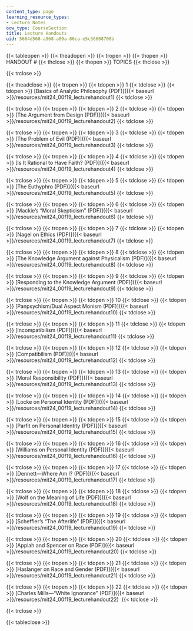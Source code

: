 ```yaml
---
content_type: page
learning_resource_types:
- Lecture Notes
ocw_type: CourseSection
title: Lecture Handouts
uid: 5664d568-a968-a00a-86ca-e5c36608708b
---
```


{{< tableopen >}}
{{< theadopen >}}
{{< tropen >}}
{{< thopen >}}
HANDOUT #
{{< thclose >}}
{{< thopen >}}
TOPICS
{{< thclose >}}

{{< trclose >}}

{{< theadclose >}}
{{< tropen >}}
{{< tdopen >}}
1
{{< tdclose >}}
{{< tdopen >}}
[Basics of Analytic Philosophy (PDF)]({{< baseurl >}}/resources/mit24_00f19_lecturehandout1)
{{< tdclose >}}

{{< trclose >}}
{{< tropen >}}
{{< tdopen >}}
2
{{< tdclose >}}
{{< tdopen >}}
[The Argument from Design (PDF)]({{< baseurl >}}/resources/mit24_00f19_lecturehandout2)
{{< tdclose >}}

{{< trclose >}}
{{< tropen >}}
{{< tdopen >}}
3
{{< tdclose >}}
{{< tdopen >}}
[The Problem of Evil (PDF)]({{< baseurl >}}/resources/mit24_00f19_lecturehandout3)
{{< tdclose >}}

{{< trclose >}}
{{< tropen >}}
{{< tdopen >}}
4
{{< tdclose >}}
{{< tdopen >}}
[Is It Rational to Have Faith? (PDF)]({{< baseurl >}}/resources/mit24_00f19_lecturehandout4)
{{< tdclose >}}

{{< trclose >}}
{{< tropen >}}
{{< tdopen >}}
5
{{< tdclose >}}
{{< tdopen >}}
[The Euthyphro (PDF)]({{< baseurl >}}/resources/mit24_00f19_lecturehandout5)
{{< tdclose >}}

{{< trclose >}}
{{< tropen >}}
{{< tdopen >}}
6
{{< tdclose >}}
{{< tdopen >}}
[Mackie’s “Moral Skepticism” (PDF)]({{< baseurl >}}/resources/mit24_00f19_lecturehandout6)
{{< tdclose >}}

{{< trclose >}}
{{< tropen >}}
{{< tdopen >}}
7
{{< tdclose >}}
{{< tdopen >}}
[Nagel on Ethics (PDF)]({{< baseurl >}}/resources/mit24_00f19_lecturehandout7)
{{< tdclose >}}

{{< trclose >}}
{{< tropen >}}
{{< tdopen >}}
8
{{< tdclose >}}
{{< tdopen >}}
[The Knowledge Argument against Physicalism (PDF)]({{< baseurl >}}/resources/mit24_00f19_lecturehandout8)
{{< tdclose >}}

{{< trclose >}}
{{< tropen >}}
{{< tdopen >}}
9
{{< tdclose >}}
{{< tdopen >}}
[Responding to the Knowledge Argument (PDF)]({{< baseurl >}}/resources/mit24_00f19_lecturehandout9)
{{< tdclose >}}

{{< trclose >}}
{{< tropen >}}
{{< tdopen >}}
10
{{< tdclose >}}
{{< tdopen >}}
[Panpsychism/Dual Aspect Monism (PDF)]({{< baseurl >}}/resources/mit24_00f19_lecturehandout10)
{{< tdclose >}}

{{< trclose >}}
{{< tropen >}}
{{< tdopen >}}
11
{{< tdclose >}}
{{< tdopen >}}
[Incompatibilism (PDF)]({{< baseurl >}}/resources/mit24_00f19_lecturehandout11)
{{< tdclose >}}

{{< trclose >}}
{{< tropen >}}
{{< tdopen >}}
12
{{< tdclose >}}
{{< tdopen >}}
[Compatibilism (PDF)]({{< baseurl >}}/resources/mit24_00f19_lecturehandout12)
{{< tdclose >}}

{{< trclose >}}
{{< tropen >}}
{{< tdopen >}}
13
{{< tdclose >}}
{{< tdopen >}}
[Moral Responsibility (PDF)]({{< baseurl >}}/resources/mit24_00f19_lecturehandout13)
{{< tdclose >}}

{{< trclose >}}
{{< tropen >}}
{{< tdopen >}}
14
{{< tdclose >}}
{{< tdopen >}}
[Locke on Personal Identity (PDF)]({{< baseurl >}}/resources/mit24_00f19_lecturehandout14)
{{< tdclose >}}

{{< trclose >}}
{{< tropen >}}
{{< tdopen >}}
15
{{< tdclose >}}
{{< tdopen >}}
[Parfit on Personal Identity (PDF)]({{< baseurl >}}/resources/mit24_00f19_lecturehandout15)
{{< tdclose >}}

{{< trclose >}}
{{< tropen >}}
{{< tdopen >}}
16
{{< tdclose >}}
{{< tdopen >}}
[Williams on Personal Identity (PDF)]({{< baseurl >}}/resources/mit24_00f19_lecturehandout16)
{{< tdclose >}}

{{< trclose >}}
{{< tropen >}}
{{< tdopen >}}
17
{{< tdclose >}}
{{< tdopen >}}
[Dennett—Where Am I? (PDF)]({{< baseurl >}}/resources/mit24_00f19_lecturehandout17)
{{< tdclose >}}

{{< trclose >}}
{{< tropen >}}
{{< tdopen >}}
18
{{< tdclose >}}
{{< tdopen >}}
[Wolf on the Meaning of Life (PDF)]({{< baseurl >}}/resources/mit24_00f19_lecturehandout18)
{{< tdclose >}}

{{< trclose >}}
{{< tropen >}}
{{< tdopen >}}
19
{{< tdclose >}}
{{< tdopen >}}
[Scheffler’s “The Afterlife” (PDF)]({{< baseurl >}}/resources/mit24_00f19_lecturehandout19)
{{< tdclose >}}

{{< trclose >}}
{{< tropen >}}
{{< tdopen >}}
20
{{< tdclose >}}
{{< tdopen >}}
[Appiah and Spencer on Race (PDF)]({{< baseurl >}}/resources/mit24_00f19_lecturehandout20)
{{< tdclose >}}

{{< trclose >}}
{{< tropen >}}
{{< tdopen >}}
21
{{< tdclose >}}
{{< tdopen >}}
[Haslanger on Race and Gender (PDF)]({{< baseurl >}}/resources/mit24_00f19_lecturehandout21)
{{< tdclose >}}

{{< trclose >}}
{{< tropen >}}
{{< tdopen >}}
22
{{< tdclose >}}
{{< tdopen >}}
[Charles Mills—“White Ignorance” (PDF)]({{< baseurl >}}/resources/mit24_00f19_lecturehandout22) 
{{< tdclose >}}

{{< trclose >}}

{{< tableclose >}}